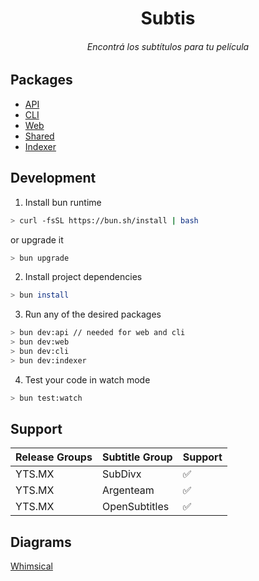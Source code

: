 <div>
  <h1 align="center">
    Subtis
  </h1>

  <h6 align="center">
    Encontrá los subtítulos para tu película
  <h6>
</div>

## Packages

- [API](/packages/api/)
- [CLI](/packages/cli/)
- [Web](/packages/web/)
- [Shared](/packages/shared/)
- [Indexer](/packages/indexer/)

## Development


1) Install bun runtime

```bash
> curl -fsSL https://bun.sh/install | bash
```

or upgrade it

```bash
> bun upgrade
```

2. Install project dependencies

```bash
> bun install
```

3) Run any of the desired packages

```bash
> bun dev:api // needed for web and cli
> bun dev:web
> bun dev:cli
> bun dev:indexer
```

4. Test your code in watch mode

```bash
> bun test:watch
```

## Support

| Release Groups | Subtitle Group | Support |
| -------------- | -------------- | ------- |
| YTS.MX         | SubDivx        | ✅      |
| YTS.MX         | Argenteam      | ✅      |
| YTS.MX         | OpenSubtitles  | ✅      |

## Diagrams

[Whimsical](https://whimsical.com/Subtis-9VTuUJTU3KcGLHGbk19ioA)
